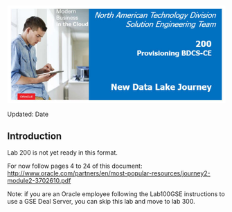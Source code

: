 ![](images/200/200.JPG)  

Updated: Date

## Introduction

Lab 200 is not yet ready in this format.

For now follow pages 4 to 24 of this document: http://www.oracle.com/partners/en/most-popular-resources/journey2-module2-3702610.pdf

Note: if you are an Oracle employee following the Lab100GSE instructions to use a GSE Deal Server, you can skip this lab and move to lab 300.